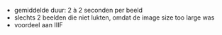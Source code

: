 * gemiddelde duur: 2 à 2 seconden per beeld
* slechts 2 beelden die niet lukten, omdat de image size too large was
* voordeel aan IIIF